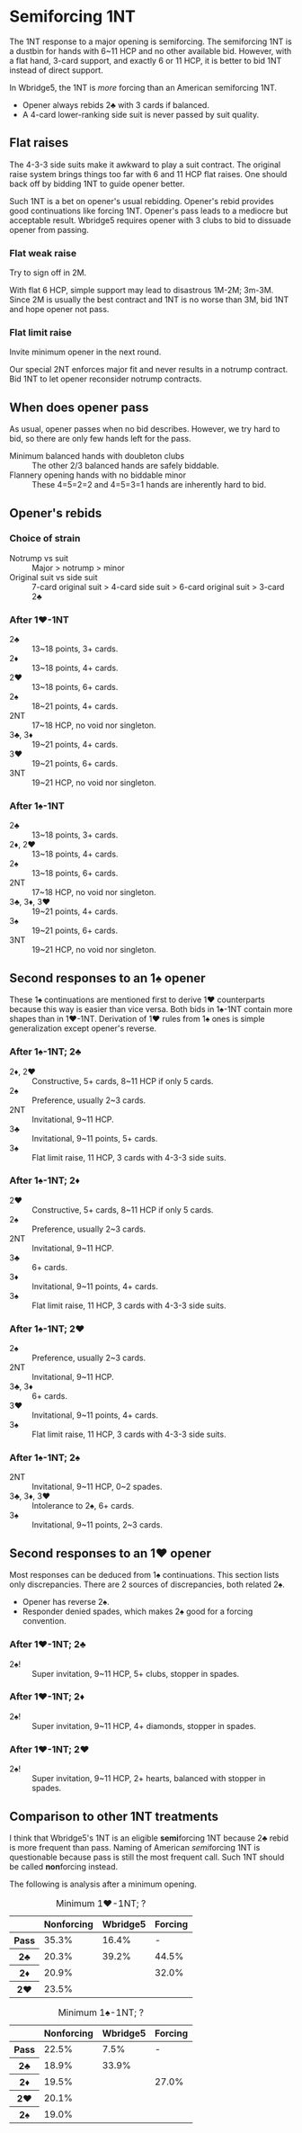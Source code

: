 Semiforcing 1NT
===============
The 1NT response to a major opening is semiforcing.  The semiforcing 1NT is a
dustbin for hands with 6~11 HCP and no other available bid.  However, with
a flat hand, 3-card support, and exactly 6 or 11 HCP, it is better to bid 1NT
instead of direct support.

In Wbridge5, the 1NT is *more* forcing than an American semiforcing 1NT.

* Opener always rebids 2♣ with 3 cards if balanced.
* A 4-card lower-ranking side suit is never passed by suit quality.

Flat raises
-----------
The 4-3-3 side suits make it awkward to play a suit contract.  The original
raise system brings things too far with 6 and 11 HCP flat raises.  One should
back off by bidding 1NT to guide opener better.

Such 1NT is a bet on opener's usual rebidding.  Opener's rebid provides good
continuations like forcing 1NT.  Opener's pass leads to a mediocre but
acceptable result.  Wbridge5 requires opener with 3 clubs to bid to dissuade
opener from passing.

### Flat weak raise ###
Try to sign off in 2M.

With flat 6 HCP, simple support may lead to disastrous 1M-2M; 3m-3M.  Since 2M
is usually the best contract and 1NT is no worse than 3M, bid 1NT and hope
opener not pass.

### Flat limit raise ###
Invite minimum opener in the next round.

Our special 2NT enforces major fit and never results in a notrump contract.
Bid 1NT to let opener reconsider notrump contracts.

When does opener pass
---------------------
As usual, opener passes when no bid describes.  However, we try hard to bid,
so there are only few hands left for the pass.

<dl>
  <dt>Minimum balanced hands with doubleton clubs</dt>
  <dd>The other 2/3 balanced hands are safely biddable.</dd>

  <dt>Flannery opening hands with no biddable minor</dt>
  <dd>These 4=5=2=2 and 4=5=3=1 hands are inherently hard to bid.</dd>
</dl>

Opener's rebids
---------------
### Choice of strain ###
<dl>
  <dt>Notrump vs suit</dt>
  <dd>Major > notrump > minor</dd>

  <dt>Original suit vs side suit</dt>
  <dd>7-card original suit > 4-card side suit > 6-card original suit > 3-card 2♣</dd>
</dl>

### After 1♥-1NT ###
<dl>
  <dt>2♣</dt>
  <dd>13~18 points, 3+ cards.</dd>

  <dt>2♦</dt>
  <dd>13~18 points, 4+ cards.</dd>

  <dt>2♥</dt>
  <dd>13~18 points, 6+ cards.</dd>

  <dt>2♠</dt>
  <dd>18~21 points, 4+ cards.</dd>

  <dt>2NT</dt>
  <dd>17~18 HCP, no void nor singleton.</dd>

  <dt>3♣, 3♦</dt>
  <dd>19~21 points, 4+ cards.</dd>

  <dt>3♥</dt>
  <dd>19~21 points, 6+ cards.</dd>

  <dt>3NT</dt>
  <dd>19~21 HCP, no void nor singleton.</dd>
</dl>

### After 1♠-1NT ###
<dl>
  <dt>2♣</dt>
  <dd>13~18 points, 3+ cards.</dd>

  <dt>2♦, 2♥</dt>
  <dd>13~18 points, 4+ cards.</dd>

  <dt>2♠</dt>
  <dd>13~18 points, 6+ cards.</dd>

  <dt>2NT</dt>
  <dd>17~18 HCP, no void nor singleton.</dd>

  <dt>3♣, 3♦, 3♥</dt>
  <dd>19~21 points, 4+ cards.</dd>

  <dt>3♠</dt>
  <dd>19~21 points, 6+ cards.</dd>

  <dt>3NT</dt>
  <dd>19~21 HCP, no void nor singleton.</dd>
</dl>

Second responses to an 1♠ opener
--------------------------------
These 1♠ continuations are mentioned first to derive 1♥ counterparts because
this way is easier than vice versa.  Both bids in 1♠-1NT contain more shapes
than in 1♥-1NT.  Derivation of 1♥ rules from 1♠ ones is simple generalization
except opener's reverse.

### After 1♠-1NT; 2♣ ###
<dl>
  <dt>2♦, 2♥</dt>
  <dd>Constructive, 5+ cards, 8~11 HCP if only 5 cards.</dd>

  <dt>2♠</dt>
  <dd>Preference, usually 2~3 cards.</dd>

  <dt>2NT</dt>
  <dd>Invitational, 9~11 HCP.</dd>

  <dt>3♣</dt>
  <dd>Invitational, 9~11 points, 5+ cards.</dd>

  <dt>3♠</dt>
  <dd>Flat limit raise, 11 HCP, 3 cards with 4-3-3 side suits.</dd>
</dl>

### After 1♠-1NT; 2♦ ###
<dl>
  <dt>2♥</dt>
  <dd>Constructive, 5+ cards, 8~11 HCP if only 5 cards.</dd>

  <dt>2♠</dt>
  <dd>Preference, usually 2~3 cards.</dd>

  <dt>2NT</dt>
  <dd>Invitational, 9~11 HCP.</dd>

  <dt>3♣</dt>
  <dd>6+ cards.</dd>

  <dt>3♦</dt>
  <dd>Invitational, 9~11 points, 4+ cards.</dd>

  <dt>3♠</dt>
  <dd>Flat limit raise, 11 HCP, 3 cards with 4-3-3 side suits.</dd>
</dl>

### After 1♠-1NT; 2♥ ###
<dl>
  <dt>2♠</dt>
  <dd>Preference, usually 2~3 cards.</dd>

  <dt>2NT</dt>
  <dd>Invitational, 9~11 HCP.</dd>

  <dt>3♣, 3♦</dt>
  <dd>6+ cards.</dd>

  <dt>3♥</dt>
  <dd>Invitational, 9~11 points, 4+ cards.</dd>

  <dt>3♠</dt>
  <dd>Flat limit raise, 11 HCP, 3 cards with 4-3-3 side suits.</dd>
</dl>

### After 1♠-1NT; 2♠ ###
<dl>
  <dt>2NT</dt>
  <dd>Invitational, 9~11 HCP, 0~2 spades.</dd>

  <dt>3♣, 3♦, 3♥</dt>
  <dd>Intolerance to 2♠, 6+ cards.</dd>

  <dt>3♠</dt>
  <dd>Invitational, 9~11 points, 2~3 cards.</dd>
</dl>

Second responses to an 1♥ opener
--------------------------------
Most responses can be deduced from 1♠ continuations.  This section lists only
discrepancies.  There are 2 sources of discrepancies, both related 2♠.

* Opener has reverse 2♠.
* Responder denied spades, which makes 2♠ good for a forcing convention.

### After 1♥-1NT; 2♣ ###
<dl>
  <dt>2♠!</dt>
  <dd>Super invitation, 9~11 HCP, 5+ clubs, stopper in spades.</dd>
</dl>

### After 1♥-1NT; 2♦ ###
<dl>
  <dt>2♠!</dt>
  <dd>Super invitation, 9~11 HCP, 4+ diamonds, stopper in spades.</dd>
</dl>

### After 1♥-1NT; 2♥ ###
<dl>
  <dt>2♠!</dt>
  <dd>Super invitation, 9~11 HCP, 2+ hearts, balanced with stopper in spades.</dd>
</dl>

Comparison to other 1NT treatments
----------------------------------
I think that Wbridge5's 1NT is an eligible **semi**forcing 1NT because 2♣ rebid
is more frequent than pass.  Naming of American *semi*forcing 1NT is
questionable because pass is still the most frequent call.  Such 1NT should be
called **non**forcing instead.

The following is analysis after a minimum opening.

<table>
<caption>Minimum 1♥-1NT; ?</caption>
<thead>
<tr><th></th><th>Nonforcing</th><th>Wbridge5</th><th>Forcing</th></tr>
</thead>
<tbody class="center">
<tr><th>Pass</th><td>35.3%</td><td>16.4%</td><td>-</td></tr>
<tr><th>2♣</th><td>20.3%</td><td>39.2%</td><td>44.5%</td></tr>
<tr><th>2♦</th><td colspan="2">20.9%</td><td>32.0%</td></tr>
<tr><th>2♥</th><td colspan="3">23.5%</td></tr>
</tbody>
</table>

<table>
<caption>Minimum 1♠-1NT; ?</caption>
<thead>
<tr><th></th><th>Nonforcing</th><th>Wbridge5</th><th>Forcing</th></tr>
</thead>
<tbody class="center">
<tr><th>Pass</th><td>22.5%</td><td>7.5%</td><td>-</td></tr>
<tr><th>2♣</th><td>18.9%</td><td colspan="2">33.9%</td></tr>
<tr><th>2♦</th><td colspan="2">19.5%</td><td>27.0%</td></tr>
<tr><th>2♥</th><td colspan="3">20.1%</td></tr>
<tr><th>2♠</th><td colspan="3">19.0%</td></tr>
</tbody>
</table>
